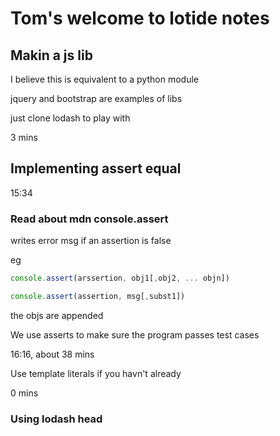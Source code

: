 # Tom's welcome to lotide notes

## Makin a js lib
I believe this is equivalent to a python module

jquery and bootstrap are examples of libs

just clone lodash to play with

3 mins

## Implementing assert equal
15:34

### Read about mdn console.assert
writes error msg if an assertion is false

eg
``` javascript
console.assert(arssertion, obj1[,obj2, ... objn])

console.assert(assertion, msg[,subst1])
```
the objs are appended

We use asserts to make sure the program passes test cases

16:16, about 38 mins

Use template literals if you havn't already

0 mins

### Using lodash head